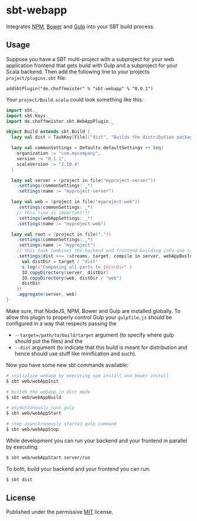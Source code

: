 # sbt-webapp

Integrates [NPM](https://www.npmjs.org/), [Bower](http://bower.io/) and [Gulp](http://gulpjs.com/) into your SBT build process.

## Usage

Suppose you have a SBT multi-project with a subproject for your web application frontend that gets build with Gulp and a subproject for your Scala backend. Then add the following line to your projects `project/plugins.sbt` file:

~~~
addSbtPlugin("de.choffmeister" % "sbt-webapp" % "0.0.1")
~~~

Your `project/Build.scala` could look something like this:

~~~ scala
import sbt._
import sbt.Keys._
import de.choffmeister.sbt.WebAppPlugin._

object Build extends sbt.Build {
  lazy val dist = TaskKey[File]("dist", "Builds the distribution packages")

  lazy val commonSettings = Defaults.defaultSettings ++ Seq(
    organization := "com.mycompany",
    version := "0.1.1",
    scalaVersion := "2.10.4"
  )

  lazy val server = (project in file("myproject-server"))
    .settings(commonSettings: _*)
    .settings(name := "myproject-server")

  lazy val web = (project in file("myproject-web"))
    .settings(commonSettings: _*)
    // this line is important!!!
    .settings(webAppSettings: _*)
    .settings(name := "myproject-web")

  lazy val root = (project in file("."))
    .settings(commonSettings: _*)
    .settings(name := "myproject")
    // this task combines the backend and frontend building into one task
    .settings(dist <<= (streams, target, compile in server, webAppBuild in web) map { (s, target, server, web) =>
      val distDir = target / "dist"
      s.log(s"Composing all parts to $distDir" )
      IO.copyDirectory(server, distDir)
      IO.copyDirectory(web, distDir / "web")
      distDir
    })
    .aggregate(server, web)
}
~~~

Make sure, that NodeJS, NPM, Bower and Gulp are installed globally. To allow this plugin to properly control Gulp your `gulpfile.js` should be configured in a way that respects passing the

* `--target=/path/to/build/target` argument (to specify where gulp should put the files) and the
* `--dist` argument (to indicate that this build is meant for distribution and hence should use stuff like minification and such).

Now you have some new sbt commands available:

~~~ bash
# initialize webapp by executing npm install and bower install
$ sbt web/webAppInit

# builds the webapp in dist mode
$ sbt web/webAppBuild

# asynchronously runs gulp
$ sbt web/webAppStart

# stop asynchronously started gulp command
$ sbt web/webAppStop
~~~

While development you can run your backend and your frontend in parallel by executing:

~~~ bash
$ sbt web/webAppStart server/run
~~~

To both, build your backend and your frontend you can run:

~~~ bash
$ sbt dist
~~~

## License

Published under the permissive [MIT](http://opensource.org/licenses/MIT) license.
